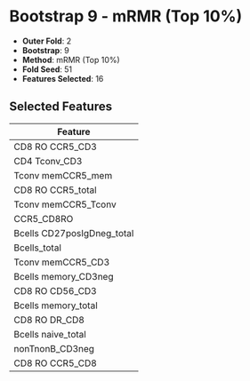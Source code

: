 # Bootstrap 9 - mRMR (Top 10%)

- **Outer Fold**: 2
- **Bootstrap**: 9
- **Method**: mRMR (Top 10%)
- **Fold Seed**: 51
- **Features Selected**: 16

## Selected Features

| Feature |
|---------|
| CD8 RO CCR5_CD3 |
| CD4 Tconv_CD3 |
| Tconv memCCR5_mem |
| CD8 RO CCR5_total |
| Tconv memCCR5_Tconv |
| CCR5_CD8RO |
| Bcells CD27posIgDneg_total |
| Bcells_total |
| Tconv memCCR5_CD3 |
| Bcells memory_CD3neg |
| CD8 RO CD56_CD3 |
| Bcells memory_total |
| CD8 RO DR_CD8 |
| Bcells naive_total |
| nonTnonB_CD3neg |
| CD8 RO CCR5_CD8 |
